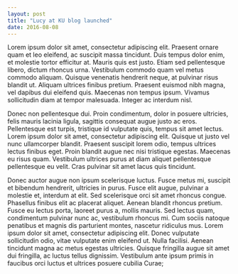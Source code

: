 ```yaml
---
layout: post
title: "Lucy at KU blog launched"
date: 2016-08-08
---
```


 Lorem ipsum dolor sit amet, consectetur adipiscing elit. Praesent ornare quam et leo eleifend, ac suscipit massa tincidunt. Duis tempus dolor enim, et molestie tortor efficitur at. Mauris quis est justo. Etiam sed pellentesque libero, dictum rhoncus urna. Vestibulum commodo quam vel metus commodo aliquam. Quisque venenatis hendrerit neque, at pulvinar risus blandit ut. Aliquam ultrices finibus pretium. Praesent euismod nibh magna, vel dapibus dui eleifend quis. Maecenas non tempus ipsum. Vivamus sollicitudin diam at tempor malesuada. Integer ac interdum nisl.

 Donec non pellentesque dui. Proin condimentum, dolor in posuere ultricies, felis mauris lacinia ligula, sagittis consequat augue justo ac eros. Pellentesque est turpis, tristique id vulputate quis, tempus sit amet lectus. Lorem ipsum dolor sit amet, consectetur adipiscing elit. Quisque ut justo vel nunc ullamcorper blandit. Praesent suscipit lorem odio, tempus ultrices lectus finibus eget. Proin blandit augue nec nisi tristique egestas. Maecenas eu risus quam. Vestibulum ultrices purus at diam aliquet pellentesque pellentesque eu velit. Cras pulvinar sit amet lacus quis tincidunt.

 Donec auctor augue non ipsum scelerisque luctus. Fusce metus mi, suscipit et bibendum hendrerit, ultricies in purus. Fusce elit augue, pulvinar a molestie et, interdum at elit. Sed scelerisque orci sit amet rhoncus congue. Phasellus finibus elit ac placerat aliquet. Aenean blandit rhoncus pretium. Fusce eu lectus porta, laoreet purus a, mollis mauris. Sed lectus quam, condimentum pulvinar nunc ac, vestibulum rhoncus mi. Cum sociis natoque penatibus et magnis dis parturient montes, nascetur ridiculus mus. Lorem ipsum dolor sit amet, consectetur adipiscing elit. Donec vulputate sollicitudin odio, vitae vulputate enim eleifend ut. Nulla facilisi. Aenean tincidunt magna ac metus egestas ultricies. Quisque fringilla augue sit amet dui fringilla, ac luctus tellus dignissim. Vestibulum ante ipsum primis in faucibus orci luctus et ultrices posuere cubilia Curae; 
